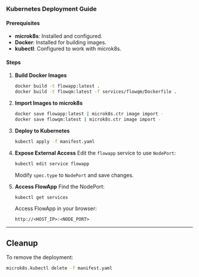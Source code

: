 ### Kubernetes Deployment Guide
#### Prerequisites
- **microk8s**: Installed and configured.
- **Docker**: Installed for building images.
- **kubectl**: Configured to work with microk8s.

#### Steps

1. **Build Docker Images**
   ```bash
   docker build -t flowapp:latest .
   docker build -t flowqm:latest -f services/flowqm/Dockerfile .
   ```

2. **Import Images to microk8s**
   ```bash
   docker save flowapp:latest | microk8s.ctr image import -
   docker save flowqm:latest | microk8s.ctr image import -
   ```

3. **Deploy to Kubernetes**
   ```bash
   kubectl apply -f manifest.yaml
   ```

4. **Expose External Access**
   Edit the `flowapp` service to use `NodePort`:
   ```bash
   kubectl edit service flowapp
   ```
   Modify `spec.type` to `NodePort` and save changes.

5. **Access FlowApp**
   Find the NodePort:
   ```bash
   kubectl get services
   ```
   Access FlowApp in your browser:
   ```
   http://<HOST_IP>:<NODE_PORT>
   ```

---

## Cleanup
To remove the deployment:
```bash
microk8s.kubectl delete -f manifest.yaml
